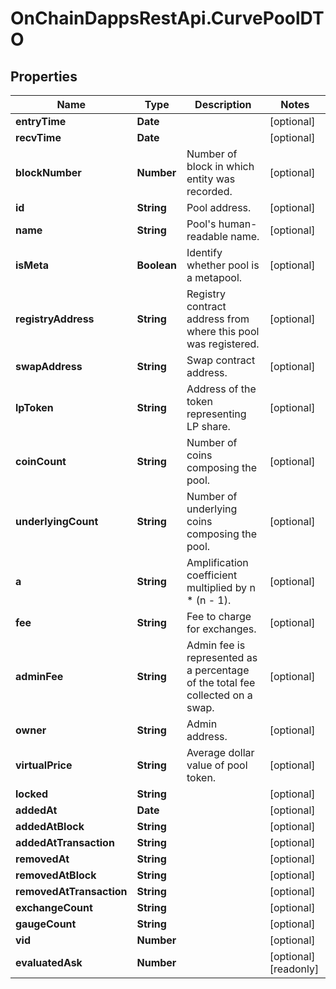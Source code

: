 # OnChainDappsRestApi.CurvePoolDTO

## Properties

Name | Type | Description | Notes
------------ | ------------- | ------------- | -------------
**entryTime** | **Date** |  | [optional] 
**recvTime** | **Date** |  | [optional] 
**blockNumber** | **Number** | Number of block in which entity was recorded. | [optional] 
**id** | **String** | Pool address. | [optional] 
**name** | **String** | Pool&#39;s human-readable name. | [optional] 
**isMeta** | **Boolean** | Identify whether pool is a metapool. | [optional] 
**registryAddress** | **String** | Registry contract address from where this pool was registered. | [optional] 
**swapAddress** | **String** | Swap contract address. | [optional] 
**lpToken** | **String** | Address of the token representing LP share. | [optional] 
**coinCount** | **String** | Number of coins composing the pool. | [optional] 
**underlyingCount** | **String** | Number of underlying coins composing the pool. | [optional] 
**a** | **String** | Amplification coefficient multiplied by n * (n - 1). | [optional] 
**fee** | **String** | Fee to charge for exchanges. | [optional] 
**adminFee** | **String** | Admin fee is represented as a percentage of the total fee collected on a swap. | [optional] 
**owner** | **String** | Admin address. | [optional] 
**virtualPrice** | **String** | Average dollar value of pool token. | [optional] 
**locked** | **String** |  | [optional] 
**addedAt** | **Date** |  | [optional] 
**addedAtBlock** | **String** |  | [optional] 
**addedAtTransaction** | **String** |  | [optional] 
**removedAt** | **String** |  | [optional] 
**removedAtBlock** | **String** |  | [optional] 
**removedAtTransaction** | **String** |  | [optional] 
**exchangeCount** | **String** |  | [optional] 
**gaugeCount** | **String** |  | [optional] 
**vid** | **Number** |  | [optional] 
**evaluatedAsk** | **Number** |  | [optional] [readonly] 


